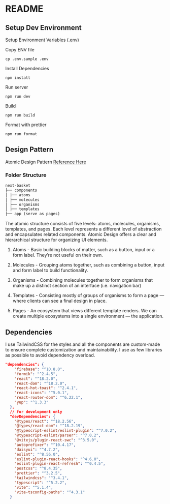 # README

## Setup Dev Environment

Setup Environment Variables (.env)

Copy ENV file

```
cp .env.sample .env
```

Install Dependencies

```
npm install
```

Run server

```
npm run dev
```

Build

```
npm run build
```

Format with prettier

```
npm run format
```

## Design Pattern

Atomic Design Pattern [Reference Here](https://medium.com/@janelle.wg/atomic-design-pattern-how-to-structure-your-react-application-2bb4d9ca5f97)

### Folder Structure

```md
next-basket
├── components
│ ├── atoms
│ ├── molecules
│ ├── organisms
│ ├── templates
├── app (serve as pages)
```

The atomic structure consists of five levels: atoms, molecules, organisms, templates, and pages.
Each level represents a different level of abstraction and encapsulates related components.
Atomic Design offers a clear and hierarchical structure for organizing UI elements.

1. Atoms - Basic building blocks of matter, such as a button, input or a form label. They’re not useful on their own.

2. Molecules - Grouping atoms together, such as combining a button, input and form label to build functionality.

3. Organisms - Combining molecules together to form organisms that make up a distinct section of an interface (i.e. navigation bar)

4. Templates - Consisting mostly of groups of organisms to form a page — where clients can see a final design in place.

5. Pages - An ecosystem that views different template renders. We can create multiple ecosystems into a single environment — the application.

## Dependencies

I use TailwindCSS for the styles and all the components are custom-made to ensure complete customization and maintainability. I use as few libraries as possible to avoid dependency overload.

```json
"dependencies": {
    "firebase": "^10.8.0",
    "formik": "^2.4.5",
    "react": "^18.2.0",
    "react-dom": "^18.2.0",
    "react-hot-toast": "^2.4.1",
    "react-icons": "^5.0.1",
    "react-router-dom": "^6.22.1",
    "yup": "^1.3.3"
  },
  // for development only
  "devDependencies": {
    "@types/react": "^18.2.56",
    "@types/react-dom": "^18.2.19",
    "@typescript-eslint/eslint-plugin": "^7.0.2",
    "@typescript-eslint/parser": "^7.0.2",
    "@vitejs/plugin-react-swc": "^3.5.0",
    "autoprefixer": "^10.4.17",
    "daisyui": "^4.7.2",
    "eslint": "^8.56.0",
    "eslint-plugin-react-hooks": "^4.6.0",
    "eslint-plugin-react-refresh": "^0.4.5",
    "postcss": "^8.4.35",
    "prettier": "^3.2.5",
    "tailwindcss": "^3.4.1",
    "typescript": "^5.2.2",
    "vite": "^5.1.4",
    "vite-tsconfig-paths": "^4.3.1"
  }
```
